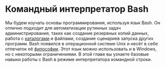 # Командный интерпретатор Bash

Мы будем изучать основы программирования, используя язык Bash. Он отлично подходит для автоматизации рутинных задач администрирования, таких как создание резервных копий данных, работа с [каталогами](https://ru.wikipedia.org/wiki/Каталог_(файловая_система)) и файлами, создание сценариев запуска других программ. Bash появился в операционной системе Unix и несёт в себе отпечаток её [философии](https://ru.wikipedia.org/wiki/Философия_Unix). Этот язык можно использовать и в Windows, но с некоторыми ограничениями. В этой главе вы узнаете базовые навыки работы с Bash в режиме интерпретатора командной строки.